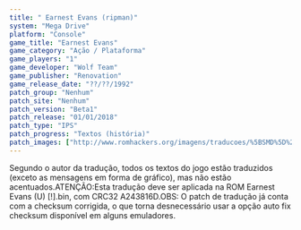 ```yaml
---
title: " Earnest Evans (ripman)"
system: "Mega Drive"
platform: "Console"
game_title: "Earnest Evans"
game_category: "Ação / Plataforma"
game_players: "1"
game_developer: "Wolf Team"
game_publisher: "Renovation"
game_release_date: "??/??/1992"
patch_group: "Nenhum"
patch_site: "Nenhum"
patch_version: "Beta1"
patch_release: "01/01/2018"
patch_type: "IPS"
patch_progress: "Textos (história)"
patch_images: ["http://www.romhackers.org/imagens/traducoes/%5BSMD%5D%20Earnest%20Evans%20-%20ripman%20-%201.png","http://www.romhackers.org/imagens/traducoes/%5BSMD%5D%20Earnest%20Evans%20-%20ripman%20-%202.png","http://www.romhackers.org/imagens/traducoes/%5BSMD%5D%20Earnest%20Evans%20-%20ripman%20-%203.png"]
---
```

Segundo o autor da tradução, todos os textos do jogo estão traduzidos (exceto as mensagens em forma de gráfico), mas não estão acentuados.ATENÇÃO:Esta tradução deve ser aplicada na ROM Earnest Evans (U) [!].bin, com CRC32 A243816D.OBS: O patch de tradução já conta com a checksum corrigida, o que torna desnecessário usar a opção auto fix checksum disponível em alguns emuladores.